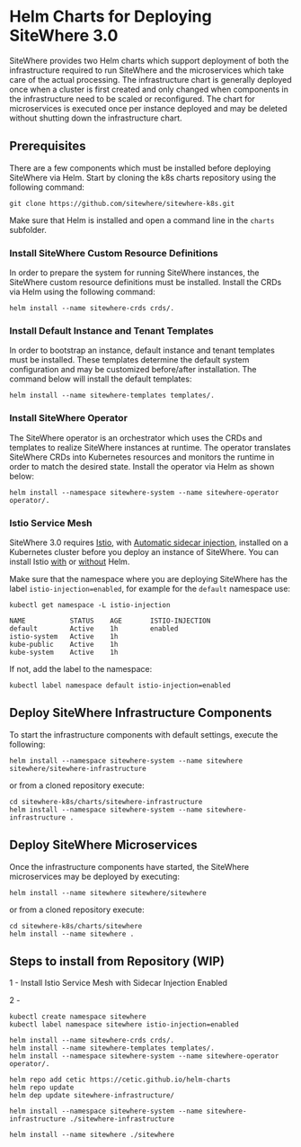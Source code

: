 # Helm Charts for Deploying SiteWhere 3.0
SiteWhere provides two Helm charts which support deployment of both the infrastructure required
to run SiteWhere and the microservices which take care of the actual processing. The infrastructure
chart is generally deployed once when a cluster is first created and only changed when components in
the infrastructure need to be scaled or reconfigured. The chart for microservices is executed once
per instance deployed and may be deleted without shutting down the infrastructure chart.

## Prerequisites
There are a few components which must be installed before deploying SiteWhere via Helm. Start
by cloning the k8s charts repository using the following command:

```console
git clone https://github.com/sitewhere/sitewhere-k8s.git
```

Make sure that Helm is installed and open a command line in the `charts` subfolder.

### Install SiteWhere Custom Resource Definitions
In order to prepare the system for running SiteWhere instances, the SiteWhere custom resource definitions 
must be installed. Install the CRDs via Helm using the following command:

```console
helm install --name sitewhere-crds crds/.
```

### Install Default Instance and Tenant Templates
In order to bootstrap an instance, default instance and tenant templates must
be installed. These templates determine the default system configuration and
may be customized before/after installation. The command below will install the 
default templates:

```console
helm install --name sitewhere-templates templates/.
```

### Install SiteWhere Operator
The SiteWhere operator is an orchestrator which uses the CRDs and templates to realize 
SiteWhere instances at runtime. The operator translates SiteWhere CRDs into Kubernetes
resources and monitors the runtime in order to match the desired state. Install the operator
via Helm as shown below:

```console
helm install --namespace sitewhere-system --name sitewhere-operator operator/.
```
### Istio Service Mesh
SiteWhere 3.0 requires [Istio](https://istio.io/), with 
[Automatic sidecar injection](https://istio.io/docs/setup/kubernetes/additional-setup/sidecar-injection/#automatic-sidecar-injection),
installed on a Kubernetes cluster before you deploy an instance of SiteWhere. You can install Istio
[with](https://istio.io/docs/setup/kubernetes/install/helm/) or [without](https://istio.io/docs/setup/kubernetes/install/kubernetes/) Helm.

Make sure that the namespace where you are deploying SiteWhere has the label `istio-injection=enabled`, 
for example for the `default` namespace use:

```console
kubectl get namespace -L istio-injection
```

```
NAME           STATUS    AGE       ISTIO-INJECTION
default        Active    1h        enabled
istio-system   Active    1h
kube-public    Active    1h
kube-system    Active    1h
```

If not, add the label to the namespace:

```console
kubectl label namespace default istio-injection=enabled
```

## Deploy SiteWhere Infrastructure Components

To start the infrastructure components with default settings, execute the following:

```console
helm install --namespace sitewhere-system --name sitewhere sitewhere/sitewhere-infrastructure
```
or from a cloned repository execute:

```console
cd sitewhere-k8s/charts/sitewhere-infrastructure
helm install --namespace sitewhere-system --name sitewhere-infrastructure .
```

## Deploy SiteWhere Microservices

Once the infrastructure components have started, the SiteWhere microservices
may be deployed by executing:

```console
helm install --name sitewhere sitewhere/sitewhere
```
or from a cloned repository execute:

```console
cd sitewhere-k8s/charts/sitewhere
helm install --name sitewhere .
```

## Steps to install from Repository (WIP)

1 - Install Istio Service Mesh with Sidecar Injection Enabled

2 - 

```console
kubectl create namespace sitewhere
kubectl label namespace sitewhere istio-injection=enabled

helm install --name sitewhere-crds crds/.
helm install --name sitewhere-templates templates/.
helm install --namespace sitewhere-system --name sitewhere-operator operator/.

helm repo add cetic https://cetic.github.io/helm-charts
helm repo update
helm dep update sitewhere-infrastructure/

helm install --namespace sitewhere-system --name sitewhere-infrastructure ./sitewhere-infrastructure

helm install --name sitewhere ./sitewhere
```
